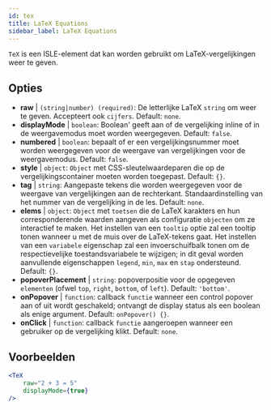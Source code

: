 ```yaml
---
id: tex
title: LaTeX Equations
sidebar_label: LaTeX Equations
---
```


`TeX` is een ISLE-element dat kan worden gebruikt om LaTeX-vergelijkingen weer te geven.

## Opties

* __raw__ | `(string|number) (required)`: De letterlijke LaTeX `string` om weer te geven. Accepteert ook `cijfers`. Default: `none`.
* __displayMode__ | `boolean`: Boolean' geeft aan of de vergelijking inline of in de weergavemodus moet worden weergegeven. Default: `false`.
* __numbered__ | `boolean`: bepaalt of er een vergelijkingsnummer moet worden weergegeven voor de weergave van vergelijkingen voor de weergavemodus. Default: `false`.
* __style__ | `object`: `Object` met CSS-sleutelwaardeparen die op de vergelijkingscontainer moeten worden toegepast. Default: `{}`.
* __tag__ | `string`: Aangepaste tekens die worden weergegeven voor de weergave van vergelijkingen aan de rechterkant. Standaardinstelling van het nummer van de vergelijking in de les. Default: `none`.
* __elems__ | `object`: `Object` met `toetsen` die de LaTeX karakters en hun corresponderende waarden aangeven als configuratie `objecten` om ze interactief te maken. Het instellen van een `tooltip` optie zal een tooltip tonen wanneer u met de muis over de LaTeX-tekens gaat. Het instellen van een `variabele` eigenschap zal een invoerschuifbalk tonen om de respectievelijke toestandsvariabele te wijzigen; in dit geval worden aanvullende eigenschappen `legend`, `min`, `max` en `stap` ondersteund. Default: `{}`.
* __popoverPlacement__ | `string`: popoverpositie voor de opgegeven `elementen` (ofwel `top`, `right`, `bottom`, of `left`). Default: `'bottom'`.
* __onPopover__ | `function`: callback `functie` wanneer een control popover aan of uit wordt geschakeld; ontvangt de display status als een boolean als enige argument. Default: `onPopover() {}`.
* __onClick__ | `function`: callback `functie` aangeroepen wanneer een gebruiker op de vergelijking klikt. Default: `none`.


## Voorbeelden

```jsx live
<TeX
    raw="2 + 3 = 5"
    displayMode={true}
/>
```



